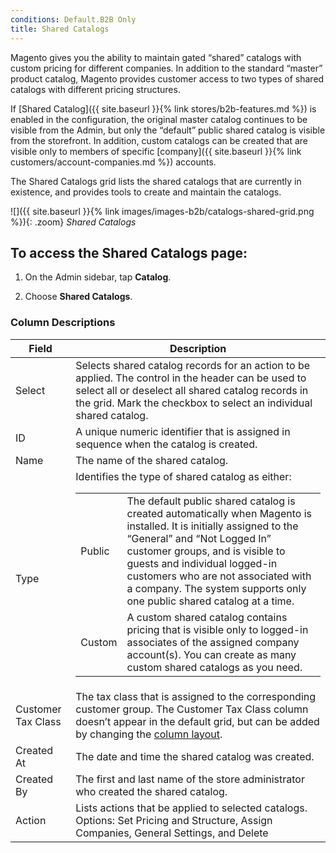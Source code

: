 ```yaml
---
conditions: Default.B2B Only
title: Shared Catalogs
---
```


Magento gives you the ability to maintain gated “shared” catalogs with custom pricing for different companies. In addition to the standard “master” product catalog, Magento provides customer access to two types of shared catalogs with different pricing structures.

If [Shared Catalog]({{ site.baseurl }}{% link stores/b2b-features.md %}) is enabled in the configuration, the original master catalog continues to be visible from the Admin, but only the “default” public shared catalog is visible from the storefront. In addition, custom catalogs can be created that are visible only to members of specific [company]({{ site.baseurl }}{% link customers/account-companies.md %}) accounts.

The Shared Catalogs grid lists the shared catalogs that are currently in existence, and provides tools to create and maintain the catalogs.

![]({{ site.baseurl }}{% link images/images-b2b/catalogs-shared-grid.png %}){: .zoom}
*Shared Catalogs*

## To access the Shared Catalogs page:

1. On the Admin sidebar, tap **Catalog**.

1. Choose **Shared Catalogs**.

<table>
      <h3 class="TableHeading">Column Descriptions</h3>
      <thead>
         <tr>
            <th>Field</th>
            <th>Description</th>
         </tr>
      </thead>
      <tbody>
         <tr>
            <td>Select</td>
            <td>Selects shared catalog records for an action to be applied. The  control in the header can be used to select all or deselect all shared catalog records in the grid. Mark the checkbox to select an individual shared catalog.</td>
         </tr>
         <tr>
            <td>ID</td>
            <td>A unique numeric identifier that is assigned in sequence when the catalog is created.</td>
         </tr>
         <tr>
            <td>Name</td>
            <td>The name of the shared catalog.</td>
         </tr>
         <tr>
            <td>Type</td>
            <td>Identifies the type of shared catalog as either:<table><tbody><tr><td>Public</td><td>The default public shared catalog is created automatically when Magento is installed. It is initially assigned to the “General” and “Not Logged In” customer groups, and is visible to guests and individual logged-in customers who are not associated with a company. The system supports only one public shared catalog at a time.</td></tr><tr><td>Custom</td><td>A custom shared catalog contains pricing that is visible only to logged-in associates of the assigned company account(s). You can create as many custom shared catalogs as you need.</td></tr></tbody></table></td>
         </tr>
         <tr>
            <td>Customer Tax Class</td>
            <td>The tax class that is assigned to the corresponding customer group. The Customer Tax Class column doesn’t appear in the default grid, but can be added by changing the <a href="{{ site.baseurl }}{% link stores/admin-grid-layout.md %}">column layout</a>. </td>
         </tr>
         <tr>
            <td>Created At</td>
            <td>The date and time the shared catalog was created.</td>
         </tr>
         <tr>
            <td>Created By</td>
            <td>The first and last name of the store administrator who created the shared catalog.</td>
         </tr>
         <tr>
            <td>Action</td>
            <td>Lists actions that be applied to selected catalogs. Options: Set Pricing and Structure, Assign Companies, General Settings, and Delete</td>
         </tr>
      </tbody>
   </table>

